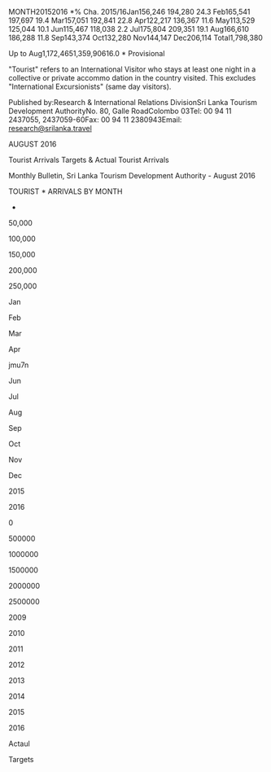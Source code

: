 MONTH20152016 *% Cha. 2015/16Jan156,246 194,280 24.3 Feb165,541 197,697 19.4 Mar157,051 192,841 22.8 Apr122,217 136,367 11.6 May113,529 125,044 10.1 Jun115,467 118,038 2.2 Jul175,804 209,351 19.1 Aug166,610 186,288 11.8 Sep143,374 Oct132,280 Nov144,147 Dec206,114 Total1,798,380

Up to Aug1,172,4651,359,90616.0 * Provisional

"Tourist" refers to an International Visitor who stays at least one night in a collective or private accommo dation in the country visited. This excludes "International Excursionists" (same day visitors).

Published by:Research & International Relations DivisionSri Lanka Tourism Development AuthorityNo. 80, Galle RoadColombo 03Tel: 00 94 11 2437055, 2437059-60Fax: 00 94 11 2380943Email: research@srilanka.travel

AUGUST 2016

Tourist Arrivals Targets & Actual Tourist Arrivals

Monthly Bulletin, Sri Lanka Tourism Development Authority - August 2016

TOURIST * ARRIVALS BY MONTH

-

50,000

100,000

150,000

200,000

250,000

Jan

Feb

Mar

Apr

jmu7n

Jun

Jul

Aug

Sep

Oct

Nov

Dec

2015

2016

0

500000

1000000

1500000

2000000

2500000

2009

2010

2011

2012

2013

2014

2015

2016

Actaul

Targets